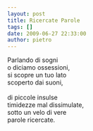 ```yaml
---
layout: post
title: Ricercate Parole
tags: []
date: 2009-06-27 22:33:00
author: pietro
---
```

Parlando di sogni<br/>o diciamo ossessioni,<br/>si scopre un tuo lato<br/>scoperto dai suoni,<br/><br/>di piccole insulse<br/>timidezze mal dissimulate,<br/>sotto un velo di vere<br/>parole ricercate.
